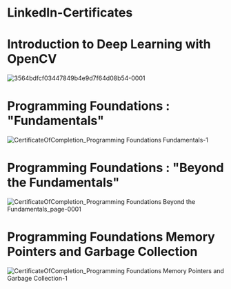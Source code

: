 # LinkedIn-Certificates


# Introduction to Deep Learning with OpenCV 
![3564bdfcf03447849b4e9d7f64d08b54-0001](https://user-images.githubusercontent.com/52500501/188263006-1818977f-0c89-4464-96e3-b6a99165de7e.jpg)

# Programming Foundations : "Fundamentals"

![CertificateOfCompletion_Programming Foundations Fundamentals-1](https://user-images.githubusercontent.com/52500501/206453451-66eabee5-5500-4b9c-8bf0-7509c21a8255.jpg)

# Programming Foundations : "Beyond the Fundamentals"

![CertificateOfCompletion_Programming Foundations Beyond the Fundamentals_page-0001](https://github.com/MariiiomH/LinkedIn_Certificates/assets/52500501/0ae5f0f8-a4f0-423f-85a9-a513f0663a0a)


# Programming Foundations Memory Pointers and Garbage Collection
![CertificateOfCompletion_Programming Foundations Memory Pointers and Garbage Collection-1](https://user-images.githubusercontent.com/52500501/206453459-df39b6cf-e970-4287-81d2-a16936ceb1a6.jpg)
